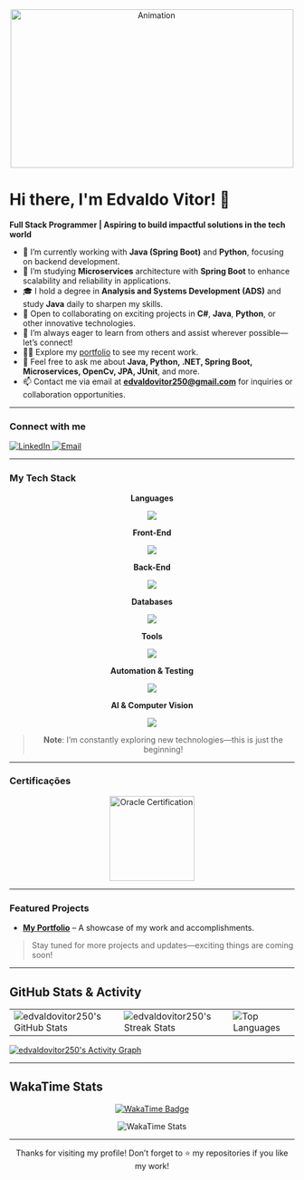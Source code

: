 
<div align="center">
  <a href="https://edvaldovitor250.github.io/portifolio-main/">
    <img src="https://github.com/user-attachments/assets/5d1a3406-3eec-4b64-b251-5c7d4846d44a" alt="Animation" width="500" height="280">
  </a>
</div>

# Hi there, I'm Edvaldo Vitor! 👋  
**Full Stack Programmer | Aspiring to build impactful solutions in the tech world**

- 🔭 I’m currently working with **Java (Spring Boot)** and **Python**, focusing on backend development.  
- 🌱 I’m studying **Microservices** architecture with **Spring Boot** to enhance scalability and reliability in applications.  
- 🎓 I hold a degree in **Analysis and Systems Development (ADS)** and study **Java** daily to sharpen my skills.  
- 👯 Open to collaborating on exciting projects in **C#**, **Java**, **Python**, or other innovative technologies.  
- 🤝 I’m always eager to learn from others and assist wherever possible—let’s connect!  
- 👨‍💻 Explore my [portfolio](https://edvaldovitor250.github.io/portifolio-main/) to see my recent work.  
- 💬 Feel free to ask me about **Java, Python, .NET, Spring Boot, Microservices, OpenCv, JPA, JUnit**, and more.  
- 📫 Contact me via email at **edvaldovitor250@gmail.com** for inquiries or collaboration opportunities.  

---

### Connect with me
<div>
  <a href="https://www.linkedin.com/in/edvaldo-vitor/" target="_blank">
    <img src="https://img.shields.io/badge/-LinkedIn-0A66C2?logo=linkedin&logoColor=white&style=for-the-badge" alt="LinkedIn">
  </a>
  <a href="mailto:edvaldovitor250@gmail.com" target="_blank">
    <img src="https://img.shields.io/badge/-Email-D14836?logo=gmail&logoColor=white&style=for-the-badge" alt="Email">
  </a>
</div>

---

### My Tech Stack

<div align="center">
  
  **Languages**  
  <div>
    <img src="https://skillicons.dev/icons?i=cs,java,python,js,ts" />
  </div>

  **Front-End**  
  <div>
    <img src="https://skillicons.dev/icons?i=html,css,tailwind,react,angular" />
  </div>

  **Back-End**  
  <div>
    <img src="https://skillicons.dev/icons?i=nodejs,dotnet,spring" />
  </div>

  **Databases**  
  <div>
    <img src="https://skillicons.dev/icons?i=mongodb,postgres,mysql" />
  </div>

  **Tools**  
  <div>
    <img src="https://skills-icons.vercel.app/api/icons?i=vscode,idea,postman,docker,intellij,datagrip,pycharm" />
  </div>

  **Automation & Testing**  
  <div>
    <img src="https://skillicons.dev/icons?i=selenium,git" />
  </div>

  **AI & Computer Vision**  
  <div>
    <img src="https://skillicons.dev/icons?i=opencv,pytorch" />
  </div>

  > **Note**: I’m constantly exploring new technologies—this is just the beginning!
</div>

---

### Certificações

<div align="center">

  <img src="https://github.com/user-attachments/assets/92df1eb9-b803-4f24-848f-292082ff4633" alt="Oracle Certification" width="150" />

</div>


---

### Featured Projects
- **[My Portfolio](https://edvaldovitor250.github.io/portifolio-main/)** – A showcase of my work and accomplishments.

> Stay tuned for more projects and updates—exciting things are coming soon!

---

## GitHub Stats & Activity
<div align="center">
  <table>
    <tr>
      <td>
        <!-- GitHub Stats (Cards) -->
        <img src="https://github-readme-stats.vercel.app/api?username=edvaldovitor250&theme=radical&show_icons=true&hide_border=false&count_private=true" 
             alt="edvaldovitor250's GitHub Stats" />
      </td>
      <td>
        <!-- Streak Stats -->
        <img src="https://github-readme-streak-stats.herokuapp.com/?user=edvaldovitor250&theme=radical&hide_border=false" 
             alt="edvaldovitor250's Streak Stats" />
      </td>
      <td>
        <!-- Top Languages -->
        <img src="https://github-readme-stats.vercel.app/api/top-langs/?username=edvaldovitor250&layout=compact&theme=radical&hide_border=false" 
             alt="Top Languages" />
      </td>
    </tr>
  </table>
</div>

<!-- Activity Graph -->
[![edvaldovitor250's Activity Graph](https://github-readme-activity-graph.vercel.app/graph?username=edvaldovitor250&theme=dracula)](https://github.com/Ashutosh00710/github-readme-activity-graph)

---

## WakaTime Stats

<p align="center">
  <!-- Badge que redireciona para seu perfil WakaTime -->
  <a href="https://wakatime.com/@c6e6a985-56de-4690-bebe-dfc9a904db4a" target="_blank">
    <img src="https://wakatime.com/badge/user/c6e6a985-56de-4690-bebe-dfc9a904db4a.svg" alt="WakaTime Badge"/>
  </a>
</p>

<p align="center">
  <!-- Card de stats do GitHub Readme Stats -->
  <img 
    src="https://github-readme-stats.vercel.app/api/wakatime?username=c6e6a985-56de-4690-bebe-dfc9a904db4a&range=last_7_days&layout=compact&langs_count=8&theme=dark" 
    alt="WakaTime Stats"
  />
</p>

---

<p align="center">
  Thanks for visiting my profile! Don’t forget to ⭐ my repositories if you like my work!
</p>
